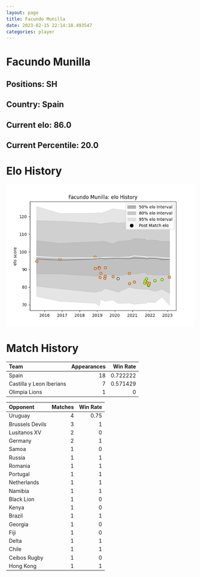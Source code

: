 ```yaml
---  
layout: page  
title: Facundo Munilla  
date: 2023-02-15 22:14:18.493547  
categories: player  
---
```

# Facundo Munilla

## Positions: SH

## Country: Spain

## Current elo: 86.0

## Current Percentile: 20.0

# Elo History


![elo history](history_FacundoMunilla.png)
# Match History


| Team                     |   Appearances |   Win Rate |
|:-------------------------|--------------:|-----------:|
| Spain                    |            18 |   0.722222 |
| Castilla y Leon Iberians |             7 |   0.571429 |
| Olimpia Lions            |             1 |   0        |

| Opponent        |   Matches |   Win Rate |
|:----------------|----------:|-----------:|
| Uruguay         |         4 |       0.75 |
| Brussels Devils |         3 |       1    |
| Lusitanos XV    |         2 |       0    |
| Germany         |         2 |       1    |
| Samoa           |         1 |       0    |
| Russia          |         1 |       1    |
| Romania         |         1 |       1    |
| Portugal        |         1 |       1    |
| Netherlands     |         1 |       1    |
| Namibia         |         1 |       1    |
| Black Lion      |         1 |       0    |
| Kenya           |         1 |       0    |
| Brazil          |         1 |       1    |
| Georgia         |         1 |       0    |
| Fiji            |         1 |       0    |
| Delta           |         1 |       1    |
| Chile           |         1 |       1    |
| Ceibos Rugby    |         1 |       0    |
| Hong Kong       |         1 |       1    |